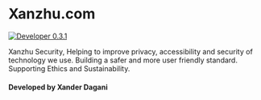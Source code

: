 # Xanzhu.com
[![Developer 0.3.1](https://github.com/xanzhu/Ailo/actions/workflows/xanzhuci.yml/badge.svg)](https://github.com/xanzhu/Ailo/actions/workflows/xanzhuci.yml)

Xanzhu Security, Helping to improve privacy, accessibility and security of technology we use. 
Building a safer and more user friendly standard. Supporting Ethics and Sustainability. 

#### Developed by Xander Dagani
